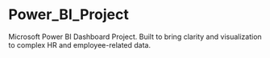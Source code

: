 # Power_BI_Project
Microsoft Power BI Dashboard Project. Built to bring clarity and visualization to complex HR and employee-related data.
